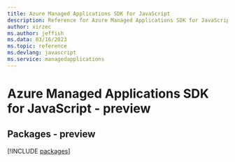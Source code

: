 ```yaml
---
title: Azure Managed Applications SDK for JavaScript
description: Reference for Azure Managed Applications SDK for JavaScript
author: xirzec
ms.author: jeffish
ms.data: 03/16/2023
ms.topic: reference
ms.devlang: javascript
ms.service: managedapplications
---
```

# Azure Managed Applications SDK for JavaScript - preview
## Packages - preview
[!INCLUDE [packages](managed-applications-index.md)]